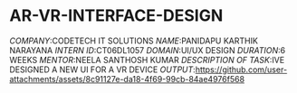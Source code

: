 # AR-VR-INTERFACE-DESIGN
*COMPANY*:CODETECH IT SOLUTIONS
*NAME*:PANIDAPU KARTHIK NARAYANA 
*INTERN ID*:CT06DL1057
*DOMAIN*:UI/UX DESIGN
*DURATION*:6 WEEKS
*MENTOR*:NEELA SANTHOSH KUMAR
*DESCRIPTION OF TASK*:IVE DESIGNED A NEW UI FOR A VR DEVICE
*OUTPUT*:https://github.com/user-attachments/assets/8c91127e-da18-4f69-99cb-84ae4976f568
